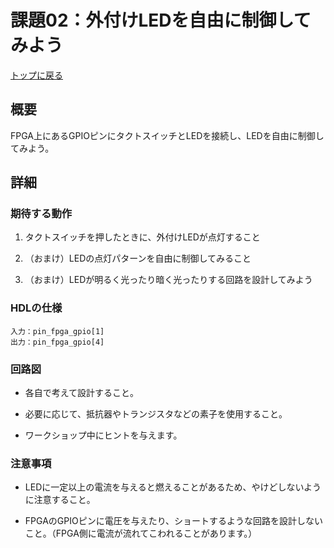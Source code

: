 # 課題02：外付けLEDを自由に制御してみよう

[トップに戻る](../../README.md)

## 概要

FPGA上にあるGPIOピンにタクトスイッチとLEDを接続し、LEDを自由に制御してみよう。

## 詳細

### 期待する動作

1. タクトスイッチを押したときに、外付けLEDが点灯すること

2. （おまけ）LEDの点灯パターンを自由に制御してみること

3. （おまけ）LEDが明るく光ったり暗く光ったりする回路を設計してみよう

### HDLの仕様

```
入力：pin_fpga_gpio[1]
出力：pin_fpga_gpio[4]
```

### 回路図

- 各自で考えて設計すること。

- 必要に応じて、抵抗器やトランジスタなどの素子を使用すること。

- ワークショップ中にヒントを与えます。

### 注意事項

- LEDに一定以上の電流を与えると燃えることがあるため、やけどしないように注意すること。

- FPGAのGPIOピンに電圧を与えたり、ショートするような回路を設計しないこと。（FPGA側に電流が流れてこわれることがあります。）